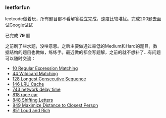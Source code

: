 ### leetforfun
leetcode做着玩，所有题目都不看解答独立完成，速度比较堪忧。完成200题去面试Google试试

已完成 **79** 题


之前刷了些水题，没啥意思。之后主要做通过率低的Medium和Hard的题目，数据结构的题目也做做，练练手。最近做的都会写题解，之前的就不想补了…有问题可以随时交流：

- [10 Regular Expression Matching](./leet_10/readme.md)
- [44 Wildcard Matching](./leet_44/readme.md)
- [128 Longest Consecutive Sequence](./leet_128/readme.md)
- [146 LRU Cache](./leet_146/readme.md)
- [743 network delay time](./leet_743/readme.md)
- [818 race car](./leet_818/readme.md)
- [848 Shifting Letters](./leet_848/readme.md)
- [849 Maximize Distance to Closest Person](./leet_849/readme.md)
- [851 Loud and Rich](./leet_851/readme.md)